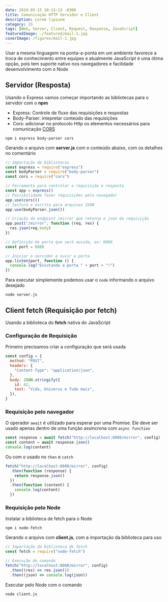 ```yaml
---
date: 2019-05-15 10:13:13 -0300
title: Comunicação HTTP Servidor e Client
description: Lorem lipsunm
category: JS
tags: [Web, Server, Client, Request, Response, JavaScript]
featuredImage: ./featured/mail-1.jpg
coverImage: /figures/mail-1.jpg
---
```


Usar a mesma linguagem na ponta-a-ponta em um ambiente favorece a troca de conhecimento entre equipes e atualmente JavaScript é uma ótima opção, pois tem suporte nativo nos navegadores e facilidade desenvolvimento com o Node

## Servidor (Resposta)

Usando o Express vamos começar importando as bibliotecas para o servidor com o **npm**

- Express: Controle de fluxo das requisições e respostas
- Body-Parser: intepretar conteúdo das requisições
- Cors: adicionar no protocolo Http os elementos necessários para comunicação [CORS](https://pt.wikipedia.org/wiki/Cross-origin_resource_sharing)

```shell
npm i express body-parser cors
```

Gerando o arquivo com **server.js** com o conteúdo abaixo, com os detalhes no comentário

```javascript
// Importação de bibliotecas
const express = require("express")
const bodyParser = require("body-parser")
const cors = require("cors")

// Ferramenta para controlar a requisição e resposta
const app = express()
// Possibilidade fazer requisições pelo navegador
app.use(cors())
// leitura e escrita para arquivos JSON
app.use(bodyParser.json())

// Criação do endpoint /mirror que retorna o json da requisição
app.post("/mirror", function (req, res) {
  res.json(req.body)
})

// Definição de porta que será ouvida, ex: 8080
const port = 8080

// Iniciar o servidor e ouvir a porta
app.listen(port, function () {
  console.log("Escutando a porta " + port + "!")
})
```

Para executar simplemente podemos usar o `node` informando o arquivo desejado

```shell
node server.js
```

## Client fetch (Requisição por fetch)

Usando a biblioteca do **fetch** nativa do JavaScript

### Configuração de Requisição

Primeiro precisamos criar a configuração que será usada

```javascript
const config = {
  method: "POST",
  headers: {
    "Content-Type": "application/json",
  },
  body: JSON.stringify({
    id: 42,
    text: "Vida, Universo e Tudo mais",
  }),
}
```

### Requisição pelo navegador

O operador `await` é utilizado para esperar por uma Promise. Ele deve ser usado apenas dentro de uma função assíncrona com `async function`

```javascript
const response = await fetch("http://localhost:8080/mirror", config)
const content = await response.json()
console.log(content)
```

Ou com o usado no `then` e `catch`

```javascript
fetch("http://localhost:8080/mirror", config)
  .then(function (response) {
    return response.json()
  })
  .then(function (content) {
    console.log(content)
  })
```

### Requisição pelo Node

Instalar a biblioteca de fetch para o Node

```shell
npm i node-fetch
```

Gerando o arquivo com **client.js**, com a importação da biblioteca para uso

```javascript
// Importação da biblioteca de fetch
const fetch = require("node-fetch")

// Execução do comando
fetch("http://localhost:8080/mirror", config)
  .then((res) => res.json())
  .then((json) => console.log(json))
```

Executar pelo Node com o comando

```shell
node client.js
```
